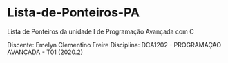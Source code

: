 # Lista-de-Ponteiros-PA
Lista de Ponteiros da unidade I de Programação Avançada com C

Discente: Emelyn Clementino Freire
Disciplina: DCA1202 - PROGRAMAÇAO AVANÇADA - T01 (2020.2)
